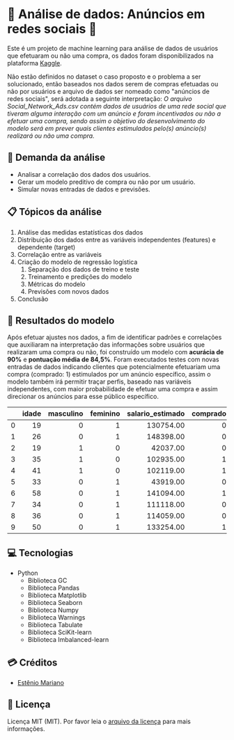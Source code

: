 # :mag_right: Análise de dados: Anúncios em redes sociais 📰

Este é um projeto de machine learning para análise de dados de usuários que efetuaram ou não uma compra, os dados foram disponibilizados na plataforma [Kaggle](https://www.kaggle.com/datasets/dragonheir/logistic-regression).

Não estão definidos no dataset o caso proposto e o problema a ser solucionado, então baseados nos dados serem de compras efetuadas ou não por usuários e arquivo de dados ser nomeado como "anúncios de redes sociais", será adotada a seguinte interpretação: *O arquivo Social_Network_Ads.csv contém dados de usuários de uma rede social que tiveram alguma interação com um anúncio e foram incentivados ou não a efetuar uma compra, sendo assim o objetivo do desenvolvimento do modelo será em prever quais clientes estimulados pelo(s) anúncio(s) realizará ou não uma compra.*


## 📃 Demanda da análise

- Analisar a correlação dos dados dos usuários.
- Gerar um modelo preditivo de compra ou não por um usuário.
- Simular novas entradas de dados e previsões.
  

## 📋 Tópicos da análise

1. Análise das medidas estatísticas dos dados
2. Distribuição dos dados entre as variáveis independentes (features) e dependente (target)
3. Correlação entre as variáveis
4. Criação do modelo de regressão logística
   1. Separação dos dados de treino e teste
   2. Treinamento e predições do modelo
   3. Métricas do modelo
   4. Previsões com novos dados
5. Conclusão
   

## :gem: Resultados do modelo

Após efetuar ajustes nos dados, a fim de identificar padrões e correlações que auxiliaram na interpretação das informações sobre usuários que realizaram uma compra ou não, foi construído um modelo com **acurácia de 90%** e **pontuação média de 84,5%**. Foram executados testes com novas entradas de dados indicando clientes que potencialmente efetuariam uma compra (comprado: 1) estimulados por um anúncio específico, assim o modelo também irá permitir traçar perfis, baseado nas variáveis independentes, com maior probabilidade de efetuar uma compra e assim direcionar os anúncios para esse público específico.

||idade|masculino|feminino|salario_estimado|comprado|
| ------------: | ------------: | ------------: | ------------: | ------------: | ------------: |
|0|19|0|1|130754.00|0|
|1|26|0|1|148398.00|0|
|2|19|1|0|42037.00|0|
|3|35|1|0|102935.00|1|
|4|41|1|0|102119.00|1|
|5|33|0|1|43919.00|0|
|6|58|0|1|141094.00|1|
|7|34|0|1|111118.00|0|
|8|36|0|1|114059.00|0|
|9|50|0|1|133254.00|1|


## 💻 Tecnologias

- Python
    - Biblioteca GC
    - Biblioteca Pandas
    - Biblioteca Matplotlib
    - Biblioteca Seaborn
    - Biblioteca Numpy
    - Biblioteca Warnings
    - Biblioteca Tabulate
    - Biblioteca SciKit-learn
    - Biblioteca Imbalanced-learn


## 💳 Créditos

- [Estênio Mariano](https://github.com/emso-exe)


## 🔖 Licença

Licença MIT (MIT). Por favor leia o [arquivo da licença](LICENSE.md) para mais informações.